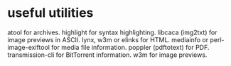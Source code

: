 # useful utilities

atool for archives.
highlight for syntax highlighting.
libcaca (img2txt) for image previews in ASCII.
lynx, w3m or elinks for HTML.
mediainfo or perl-image-exiftool for media file information.
poppler (pdftotext) for PDF.
transmission-cli for BitTorrent information.
w3m for image previews.